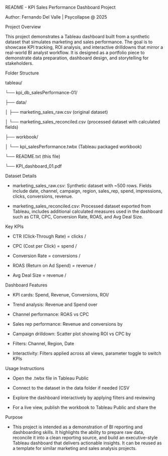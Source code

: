 README - KPI Sales Performance Dashboard Project

Author: Fernando Del Valle | Psycollapse @ 2025

Project Overview

This project demonstrates a Tableau dashboard built from a synthetic dataset that simulates marketing and sales performance. The goal is to showcase KPI tracking, ROI analysis, and interactive drilldowns that mirror a real-world BI analyst workflow. It is designed as a portfolio piece to demonstrate data preparation, dashboard design, and storytelling for stakeholders.

Folder Structure

tableau/

└── kpi\_db\_salesPerformance-01/

├── data/

│ ├── marketing\_sales\_raw.csv (original dataset)

│ └── marketing\_sales\_reconciled.csv (processed dataset with calculated fields)

├── workbook/

│ └── kpi\_salesPerformance.twbx (Tableau packaged workbook)

└── README.txt (this file)

└── KPI\_dashboard\_01.pdf

Dataset Details

*   marketing\_sales\_raw.csv: Synthetic dataset with ~500 rows. Fields include date, channel, campaign, region, sales\_rep, spend, impressions, clicks, conversions, revenue.
    
*   marketing\_sales\_reconciled.csv: Processed dataset exported from Tableau, includes additional calculated measures used in the dashboard such as CTR, CPC, Conversion Rate, ROAS, and Avg Deal Size.
    

Key KPIs

*   CTR (Click-Through Rate) = clicks /
    
*   CPC (Cost per Click) = spend /
    
*   Conversion Rate = conversions /
    
*   ROAS (Return on Ad Spend) = revenue /
    
*   Avg Deal Size = revenue /
    

Dashboard Features

*   KPI cards: Spend, Revenue, Conversions, ROI/
    
*   Trend analysis: Revenue and Spend over
    
*   Channel performance: ROAS vs CPC
    
*   Sales rep performance: Revenue and conversions by
    
*   Campaign drilldown: Scatter plot showing ROI vs CPC by
    
*   Filters: Channel, Region, Date
    
*   Interactivity: Filters applied across all views, parameter toggle to switch KPIs
    

Usage Instructions

*   Open the .twbx file in Tableau Public
    
*   Connect to the dataset in the data folder if needed (CSV
    
*   Explore the dashboard interactively by applying filters and reviewing
    
*   For a live view, publish the workbook to Tableau Public and share the
    

Purpose

*   This project is intended as a demonstration of BI reporting and dashboarding skills. It highlights the ability to prepare raw data, reconcile it into a clean reporting source, and build an executive-style Tableau dashboard that delivers actionable insights. It can be reused as a template for similar marketing and sales analysis projects.